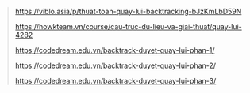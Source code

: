 > https://viblo.asia/p/thuat-toan-quay-lui-backtracking-bJzKmLbD59N
>
> https://howkteam.vn/course/cau-truc-du-lieu-va-giai-thuat/quay-lui-4282
>
> https://codedream.edu.vn/backtrack-duyet-quay-lui-phan-1/
>
> https://codedream.edu.vn/backtrack-duyet-quay-lui-phan-2/
>
> https://codedream.edu.vn/backtrack-duyet-quay-lui-phan-3/
